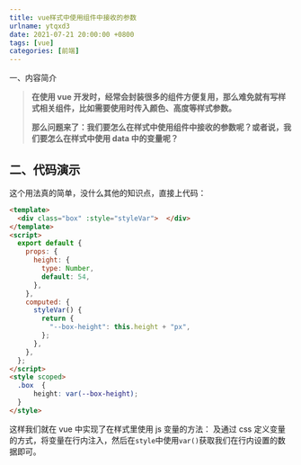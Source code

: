```yaml
---
title: vue样式中使用组件中接收的参数
urlname: ytqxd3
date: 2021-07-21 20:00:00 +0800
tags: [vue]
categories: [前端]
---
```


一、内容简介

> **在使用 vue 开发时，经常会封装很多的组件方便复用，那么难免就有写样式相关组件，比如需要使用时传入颜色、高度等样式参数。**
>
> **那么问题来了：我们要怎么在样式中使用组件中接收的参数呢？或者说，我们要怎么在样式中使用 data 中的变量呢？**

<!-- more -->

## 二、代码演示

这个用法真的简单，没什么其他的知识点，直接上代码：

```html
<template>
  <div class="box" :style="styleVar">  </div>
</template>
<script>
  export default {
    props: {
      height: {
        type: Number,
        default: 54,
      },
    },
    computed: {
      styleVar() {
        return {
          "--box-height": this.height + "px",
        };
      },
    },
  };
</script>
<style scoped>
  .box  {
      height: var(--box-height);
  }
</style>
```

这样我们就在 vue 中实现了在样式里使用 js 变量的方法：
及通过 css 定义变量的方式，将变量在行内注入，然后在`style`中使用`var()`获取我们在行内设置的数据即可。
